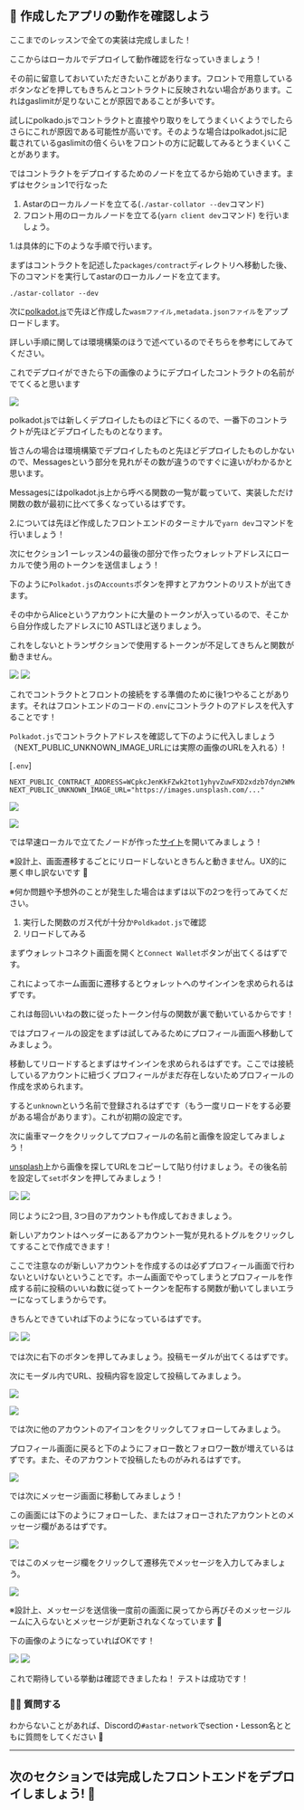 ## 🧪 作成したアプリの動作を確認しよう

ここまでのレッスンで全ての実装は完成しました！

ここからはローカルでデプロイして動作確認を行なっていきましょう！

その前に留意しておいていただきたいことがあります。フロントで用意しているボタンなどを押してもきちんとコントラクトに反映されない場合があります。これはgaslimitが足りないことが原因であることが多いです。

試しにpolkado.jsでコントラクトと直接やり取りをしてうまくいくようでしたらさらにこれが原因である可能性が高いです。そのような場合はpolkadot.jsに記載されているgaslimitの倍くらいをフロントの方に記載してみるとうまくいくことがあります。

ではコントラクトをデプロイするためのノードを立てるから始めていきます。まずはセクション1で行なった

1. Astarのローカルノードを立てる(`./astar-collator --dev`コマンド)
2. フロント用のローカルノードを立てる(`yarn client dev`コマンド)
   を行いましょう。

1.は具体的に下のような手順で行います。

まずはコントラクトを記述した`packages/contract`ディレクトリへ移動した後、下のコマンドを実行してastarのローカルノードを立てます。

```
./astar-collator --dev
```

次に[polkadot.js](https://polkadot.js.org/apps/?rpc=wss%3A%2F%2Frpc.polkadot.io#/explorer)で先ほど作成した`wasmファイル,metadata.jsonファイル`をアップロードします。

詳しい手順に関しては環境構築のほうで述べているのでそちらを参考にしてみてください。

これでデプロイができたら下の画像のようにデプロイしたコントラクトの名前がでてくると思います

![](/public/images/ASTAR-SocialFi/section-2/2_1_8.png)

polkadot.jsでは新しくデプロイしたものほど下にくるので、一番下のコントラクトが先ほどデプロイしたものとなります。

皆さんの場合は環境構築でデプロイしたものと先ほどデプロイしたものしかないので、Messagesという部分を見れがその数が違うのですぐに違いがわかるかと思います。

Messagesにはpolkadot.js上から呼べる関数の一覧が載っていて、実装しただけ関数の数が最初に比べて多くなっているはずです。

2.については先ほど作成したフロントエンドのターミナルで`yarn dev`コマンドを行いましょう！

次にセクション1 ーレッスン4の最後の部分で作ったウォレットアドレスにローカルで使う用のトークンを送信ましょう！

下のように`Polkadot.js`の`Accounts`ボタンを押すとアカウントのリストが出てきます。

その中からAliceというアカウントに大量のトークンが入っているので、そこから自分作成したアドレスに10 ASTLほど送りましょう。

これをしないとトランザクションで使用するトークンが不足してきちんと関数が動きません。

![](/public/images/ASTAR-SocialFi/section-3/3_1_1.png)
![](/public/images/ASTAR-SocialFi/section-3/3_1_2.png)

これでコントラクトとフロントの接続をする準備のために後1つやることがあります。それはフロントエンドのコードの`.env`にコントラクトのアドレスを代入することです！

`Polkadot.js`でコントラクトアドレスを確認して下のように代入しましょう（NEXT_PUBLIC_UNKNOWN_IMAGE_URLには実際の画像のURLを入れる）!

[`.env`]

```
NEXT_PUBLIC_CONTRACT_ADDRESS=WCpkcJenKkFZwk2tot1yhyvZuwFXD2xdzb7dyn2WMebKtC6
NEXT_PUBLIC_UNKNOWN_IMAGE_URL="https://images.unsplash.com/..."
```

![](/public/images/ASTAR-SocialFi/section-3/3_1_18.png)

![](/public/images/ASTAR-SocialFi/section-3/3_1_19.png)

では早速ローカルで立てたノードが作った[サイト](`http://localhost:3000/`)を開いてみましょう！

※設計上、画面遷移するごとにリロードしないときちんと動きません。UX的に悪く申し訳ないです 🙇

※何か問題や予想外のことが発生した場合はまずは以下の2つを行ってみてください。

1. 実行した関数のガス代が十分か`Poldkadot.js`で確認
2. リロードしてみる

まずウォレットコネクト画面を開くと`Connect Wallet`ボタンが出てくるはずです。

これによってホーム画面に遷移するとウォレットへのサインインを求められるはずです。

これは毎回いいねの数に従ったトークン付与の関数が裏で動いているからです！

ではプロフィールの設定をまずは試してみるためにプロフィール画面へ移動してみましょう。

移動してリロードするとまずはサインインを求められるはずです。ここでは接続しているアカウントに紐づくプロフィールがまだ存在しないためプロフィールの作成を求められます。

すると`unknown`という名前で登録されるはずです（もう一度リロードをする必要がある場合があります）。これが初期の設定です。

次に歯車マークをクリックしてプロフィールの名前と画像を設定してみましょう！

[unsplash](https://unsplash.com/)上から画像を探してURLをコピーして貼り付けましょう。その後名前を設定して`set`ボタンを押してみましょう！

![](/public/images/ASTAR-SocialFi/section-3/3_1_14.png)
![](/public/images/ASTAR-SocialFi/section-3/3_1_4.png)

同じように2つ目, 3つ目のアカウントも作成しておきましょう。

新しいアカウントはヘッダーにあるアカウント一覧が見れるトグルをクリックしてすることで作成できます！

ここで注意なのが新しいアカウントを作成するのは必ずプロフィール画面で行わないといけないということです。ホーム画面でやってしまうとプロフィールを作成する前に投稿のいいね数に従ってトークンを配布する関数が動いてしまいエラーになってしまうからです。

きちんとできていれば下のようになっているはずです。

![](/public/images/ASTAR-SocialFi/section-3/3_1_15.png)
![](/public/images/ASTAR-SocialFi/section-3/3_1_16.png)

では次に右下のボタンを押してみましょう。投稿モーダルが出てくるはずです。

次にモーダル内でURL、投稿内容を設定して投稿してみましょう。

![](/public/images/ASTAR-SocialFi/section-3/3_1_6.png)

![](/public/images/ASTAR-SocialFi/section-3/3_1_7.png)

では次に他のアカウントのアイコンをクリックしてフォローしてみましょう。

プロフィール画面に戻ると下のようにフォロー数とフォロワー数が増えているはずです。また、そのアカウントで投稿したものがみれるはずです。

![](/public/images/ASTAR-SocialFi/section-3/3_1_17.png)

では次にメッセージ画面に移動してみましょう！

この画面には下のようにフォローした、またはフォローされたアカウントとのメッセージ欄があるはずです。

![](/public/images/ASTAR-SocialFi/section-3/3_1_8.png)

ではこのメッセージ欄をクリックして遷移先でメッセージを入力してみましょう。

![](/public/images/ASTAR-SocialFi/section-3/3_1_9.png)

※設計上、メッセージを送信後一度前の画面に戻ってから再びそのメッセージルームに入らないとメッセージが更新されなくなっています 🙇

下の画像のようになっていればOKです！

![](/public/images/ASTAR-SocialFi/section-3/3_1_10.png)
![](/public/images/ASTAR-SocialFi/section-3/3_1_11.png)

これで期待している挙動は確認できましたね！ テストは成功です！

### 🙋‍♂️ 質問する

わからないことがあれば、Discordの`#astar-network`でsection・Lesson名とともに質問をしてください 👋

---

## 次のセクションでは完成したフロントエンドをデプロイしましょう! 🎉
